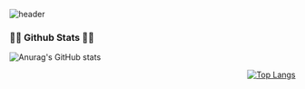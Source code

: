 ![header](https://capsule-render.vercel.app/api?type=waving&color=0:fffefe,100:41b883&fontColor=273849&text=Hi!%20This%20is%20Heechan.&fontSize=35)

<h3 align="left">👩‍💻 Github Stats 👩‍💻</h3>
<div align="left">
  
![Anurag's GitHub stats](https://github-readme-stats.vercel.app/api?username=HeechanYi&theme=vue&show_icons=true&hide=prs,contribs)

</div>

<div align="right">
  
[![Top Langs](https://github-readme-stats.vercel.app/api/top-langs/?username=HeechanYi)](https://github.com/anuraghazra/github-readme-stats)
</div>


<!--
**HeechanYi/HeechanYi** is a ✨ _special_ ✨ repository because its `README.md` (this file) appears on your GitHub profile.

Here are some ideas to get you started:

- 🔭 I’m currently working on ...
- 🌱 I’m currently learning ...
- 👯 I’m looking to collaborate on ...
- 🤔 I’m looking for help with ...
- 💬 Ask me about ...
- 📫 How to reach me: ...
- 😄 Pronouns: ...
- ⚡ Fun fact: ...
-->
